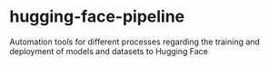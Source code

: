 # hugging-face-pipeline
Automation tools for different processes regarding the training and deployment of models and datasets to Hugging Face

